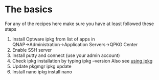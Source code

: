 # The basics
For any of the recipes here make sure you have at least followed these steps

1. Install Optware ipkg from list of apps in QNAP→Administration→Application Servers→QPKG Center
2. Enable SSH server
3. Install putty and connect (use your admin account)
4. Check ipkg installation by typing ipkg –version
    Also see [using ipkg](http://wiki.qnap.com/wiki/Using_IPKG)
5. Update pkgmgr
    ipkg update
6. Install nano
    ipkg install nano